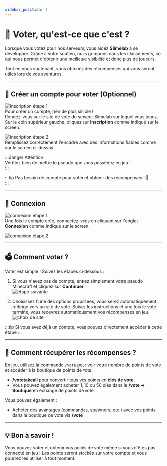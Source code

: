 ```yaml
---
sidebar_position: 4
---
```


# 🎫 Voter, qu'est-ce que c'est ?

Lorsque vous votez pour nos serveurs, vous aidez **Slimelab** à se développer. Grâce à votre soutien, nous grimpons dans les classements, ce qui nous permet d'obtenir une meilleure visibilité et donc plus de joueurs.

Tout en nous soutenant, vous obtenez des récompenses qui vous seront utiles lors de vos aventures.

---

## 📝 Créer un compte pour voter (Optionnel)

![inscription étape 1](/img/votes/vote1.png)  
Pour créer un compte, rien de plus simple !  
Rendez-vous sur le site de vote du serveur Slimelab sur lequel vous jouez. Sur le coin supérieur gauche, cliquez sur **Inscription** comme indiqué sur le screen.

![inscription étape 2](/img/votes/vote2.png)  
Remplissez correctement l'encadré avec des informations fiables comme sur le screen ci-dessus.  

:::danger Attention  
Vérifiez bien de mettre le pseudo que vous possédez en jeu !  
:::

:::tip
Pas besoin de compte pour voter et obtenir des récompenses ! 🚀  
:::

---

## 🔑 Connexion

![connexion étape 1](/img/votes/vote3.png)  
Une fois le compte créé, connectez-vous en cliquant sur l'onglet **Connexion** comme indiqué sur le screen.

![connexion étape 2](/img/votes/vote4.png)

---

## 🗳️ Comment voter ?

Voter est simple ! Suivez les étapes ci-dessous :

1. Si vous n'avez pas de compte, entrez simplement votre pseudo Minecraft et cliquez sur **Continuer**.  
   ![étape suivante](/img/votes/vote5.png)

2. Choisissez l'une des options proposées, vous serez automatiquement redirigé vers un site de vote. Suivez les instructions et une fois le vote terminé, vous recevrez automatiquement vos récompenses en jeu.  
   ![choix de site](/img/votes/vote6.png)

:::tip 
Si vous avez déjà un compte, vous pouvez directement accéder à cette étape
:::

---

## 🎁 Comment récupérer les récompenses ?

En jeu, utilisez la commande `/vote` pour voir votre nombre de points de vote et accéder à la boutique de points de vote.

- **/votetakeall** pour convertir tous vos points en **clés de vote**.
- Vous pouvez également acheter 1, 10 ou 50 clés dans le **/vote → Boutique** en  échange de points de vote.

Vous pouvez également :

- Acheter des avantages (commandes, spawners, etc.) avec vos points dans la boutique de vote via **/vote**

---

## 💡 Bon à savoir !

Vous pouvez voter et obtenir vos points de vote même si vous n'êtes pas connecté en jeu ! Les points seront stockés sur votre compte et vous pourrez les utiliser à tout moment.

[^1]: This is the footnote text.

